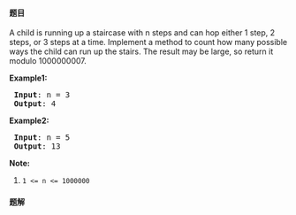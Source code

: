 #### 题目
<p>A child is running up a staircase with n steps and can hop either 1 step, 2 steps, or 3 steps at a time. Implement a method to count how many possible ways the child can run up the stairs.&nbsp;The result may be large, so return it modulo 1000000007.</p>

<p><strong>Example1:</strong></p>

<pre>
<strong> Input</strong>: n = 3 
<strong> Output</strong>: 4
</pre>

<p><strong>Example2:</strong></p>

<pre>
<strong> Input</strong>: n = 5
<strong> Output</strong>: 13
</pre>

<p><strong>Note:</strong></p>

<ol>
	<li><code>1 &lt;= n &lt;= 1000000</code></li>
</ol>


 #### 题解